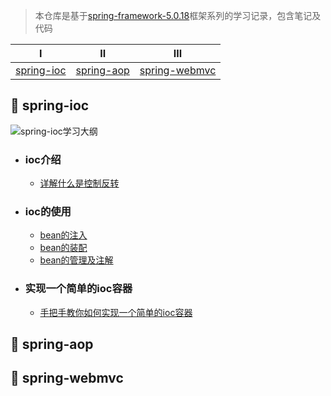 > 本仓库是基于[spring-framework-5.0.18](https://github.com/spring-projects/spring-framework/tree/5.0.x)框架系列的学习记录，包含笔记及代码

|             Ⅰ             |             Ⅱ             |                Ⅲ                |
| :-----------------------: | :-----------------------: | :-----------------------------: |
| [spring-ioc](#spring-ioc) | [spring-aop](#spring-aop) | [spring-webmvc](#spring-webmvc) |

## :book: spring-ioc

![spring-ioc学习大纲](https://github.com/calebman/spring-note/blob/master/images/ioc-learn.png) 

- ### ioc介绍

    - [详解什么是控制反转](https://github.com/calebman/spring-note/blob/master/notes/ioc/详解控制反转.md)

- ### ioc的使用
    - [bean的注入](https://github.com/calebman/spring-note/blob/master/notes/ioc/注入.md)
    - [bean的装配](https://github.com/calebman/spring-note/blob/master/notes/ioc/装配.md)
    - [bean的管理及注解](https://github.com/calebman/spring-note/blob/master/notes/ioc/管理及注解.md)

- ### 实现一个简单的ioc容器
    - [手把手教你如何实现一个简单的ioc容器](https://github.com/calebman/spring-note/blob/master/notes/ioc/simple-ioc.md)

## :beer: spring-aop

## :basketball:  spring-webmvc